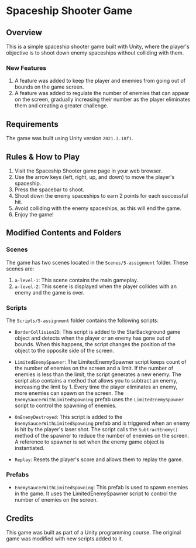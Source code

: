 # Spaceship Shooter Game

## Overview

This is a simple spaceship shooter game built with Unity, where the player's objective is to shoot down enemy spaceships without colliding with them.

### New Features

1. A feature was added to keep the player and enemies from going out of bounds on the game screen.
2. A feature was added to regulate the number of enemies that can appear on the screen, gradually increasing their number as the player eliminates them and creating a greater challenge.

## Requirements

The game was built using Unity version `2021.3.18f1`.

## Rules & How to Play

1. Visit the Spaceship Shooter game page in your web browser.
2. Use the arrow keys (left, right, up, and down) to move the player's spaceship.
3. Press the spacebar to shoot.
4. Shoot down the enemy spaceships to earn 2 points for each successful hit.
5. Avoid colliding with the enemy spaceships, as this will end the game.
6. Enjoy the game!

## Modified Contents and Folders

### Scenes

The game has two scenes located in the `Scenes/5-assignment` folder. These scenes are:

1. `a-level-1`: This scene contains the main gameplay.
2. `a-level-2`: This scene is displayed when the player collides with an enemy and the game is over.

### Scripts

The `Scripts/5-assignment` folder contains the following scripts:

* `BorderCollision2D`: This script is added to the StarBackground game object and detects when the player or an enemy has gone out of bounds. When this happens, the script changes the position of the object to the opposite side of the screen.

* `LimitedEnemySpawner`: The LimitedEnemySpawner script keeps count of the number of enemies on the screen and a limit. If the number of enemies is less than the limit, the script generates a new enemy. The script also contains a method that allows you to subtract an enemy, increasing the limit by 1. Every time the player eliminates an enemy, more enemies can spawn on the screen.
The `EnemySaucerWithLimitedSpawning` prefab uses the `LimitedEnemySpawner` script to control the spawning of enemies.

* `OnEnemyDestroyed`: This script is added to the `EnemySaucerWithLimitedSpawning` prefab and is triggered when an enemy is hit by the player's laser shot. The script calls the `SubtractEnemy()` method of the spawner to reduce the number of enemies on the screen. A reference to spawner is set when the enemy game object is instantiated.

* `Replay`: Resets the player's score and allows them to replay the game.

### Prefabs

* `EnemySaucerWithLimitedSpawning`: This prefab is used to spawn enemies in the game. It uses the LimitedEnemySpawner script to control the number of enemies on the screen.

## Credits

This game was built as part of a Unity programming course. The original game was modified with new scripts added to it.
